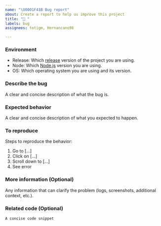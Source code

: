 ```yaml
---
name: "\U0001F41B Bug report"
about: Create a report to help us improve this project
title: "🐛 "
labels: bug
assignees: totigm, Hernancano98

---
```


### Environment
- Release: Which [release](https://github.com/totigm/twitter-tokens-generator/releases) version of the project you are using.
- Node: Which [Node.js](https://nodejs.org/) version you are using.
- OS: Which operating system you are using and its version.

### Describe the bug
A clear and concise description of what the bug is.

### Expected behavior
A clear and concise description of what you expected to happen.

### To reproduce
Steps to reproduce the behavior:
1. Go to [...]
2. Click on [...]
3. Scroll down to [...]
4. See error

### More information (Optional)
Any information that can clarify the problem (logs, screenshots, additional context, etc.).

### Related code (Optional)
`A concise code snippet`
